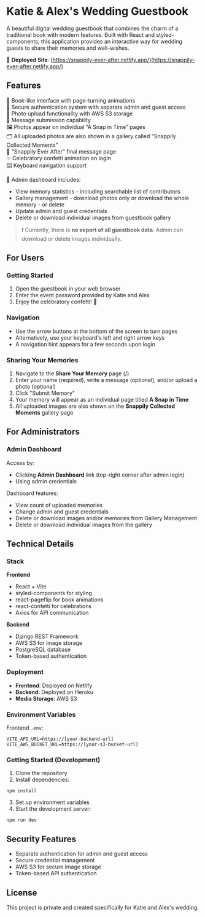 # Katie & Alex's Wedding Guestbook

A beautiful digital wedding guestbook that combines the charm of a traditional book with modern features. Built with React and styled-components, this application provides an interactive way for wedding guests to share their memories and well-wishes.

🔗 **Deployed Site**: [https://snappily-ever-after.netlify.app/](https://snappily-ever-after.netlify.app/)

## Features

📖 Book-like interface with page-turning animations  
🔐 Secure authentication system with separate admin and guest access  
📸 Photo upload functionality with AWS S3 storage  
💝 Message submission capability  
🖼️ Photos appear on individual “A Snap in Time” pages  
🗂️ All uploaded photos are also shown in a gallery called "Snappily Collected Moments"  
🎉 "Snappily Ever After" final message page  
✨ Celebratory confetti animation on login  
⌨️ Keyboard navigation support  

👑 Admin dashboard includes:  
- View memory statistics - including searchable list of contributors
- Gallery management - download photos only or download the whole memory - or delete
- Update admin and guest credentials  
- Delete or download individual images from guestbook gallery  

> ❗ Currently, there is **no export of all guestbook data**. Admin can download or delete images individually.

## For Users

### Getting Started
1. Open the guestbook in your web browser
2. Enter the event password provided by Katie and Alex
3. Enjoy the celebratory confetti! 🎉

### Navigation
- Use the arrow buttons at the bottom of the screen to turn pages  
- Alternatively, use your keyboard's left and right arrow keys  
- A navigation hint appears for a few seconds upon login

### Sharing Your Memories
1. Navigate to the **Share Your Memory** page (/)
2. Enter your name (required), write a message (optional), and/or upload a photo (optional)
3. Click "Submit Memory"
4. Your memory will appear as an individual page titled **A Snap in Time**
5. All uploaded images are also shown on the **Snappily Collected Moments** gallery page

## For Administrators

### Admin Dashboard
Access by:
- Clicking **Admin Dashboard** link (top-right corner after admin login)
- Using admin credentials

Dashboard features:
- View count of uploaded memories
- Change admin and guest credentials
- Delete or download images and/or memories from Gallery Management
- Delete or download individual images from the gallery

## Technical Details

### Stack
**Frontend**  
- React + Vite  
- styled-components for styling  
- react-pageflip for book animations  
- react-confetti for celebrations  
- Axios for API communication

**Backend**  
- Django REST Framework  
- AWS S3 for image storage  
- PostgreSQL database  
- Token-based authentication

### Deployment
- **Frontend**: Deployed on Netlify  
- **Backend**: Deployed on Heroku  
- **Media Storage**: AWS S3

### Environment Variables
Frontend `.env`:
```
VITE_API_URL=https://[your-backend-url]
VITE_AWS_BUCKET_URL=https://[your-s3-bucket-url]
```

### Getting Started (Development)
1. Clone the repository
2. Install dependencies:
```
npm install
```
3. Set up environment variables
4. Start the development server:
```
npm run dev
```

## Security Features
- Separate authentication for admin and guest access
- Secure credential management
- AWS S3 for secure image storage
- Token-based API authentication

## License
This project is private and created specifically for Katie and Alex's wedding.
